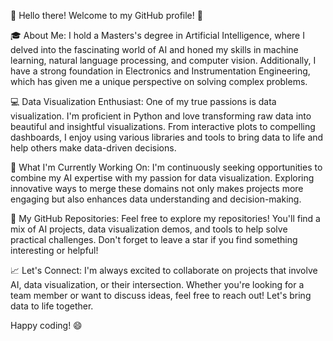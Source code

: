 👋 Hello there! Welcome to my GitHub profile! 👋

🎓 About Me:
I hold a Masters's degree in Artificial Intelligence, where I delved into the fascinating world of AI and honed my skills in machine learning, natural language processing, and computer vision. Additionally, I have a strong foundation in Electronics and Instrumentation Engineering, which has given me a unique perspective on solving complex problems.

💻 Data Visualization Enthusiast:
One of my true passions is data visualization. I'm proficient in Python and love transforming raw data into beautiful and insightful visualizations. From interactive plots to compelling dashboards, I enjoy using various libraries and tools to bring data to life and help others make data-driven decisions.

🚀 What I'm Currently Working On:
I'm continuously seeking opportunities to combine my AI expertise with my passion for data visualization. Exploring innovative ways to merge these domains not only makes projects more engaging but also enhances data understanding and decision-making.

🌟 My GitHub Repositories:
Feel free to explore my repositories! You'll find a mix of AI projects, data visualization demos, and tools to help solve practical challenges. Don't forget to leave a star if you find something interesting or helpful!

📈 Let's Connect:
I'm always excited to collaborate on projects that involve AI, data visualization, or their intersection. Whether you're looking for a team member or want to discuss ideas, feel free to reach out! Let's bring data to life together.

Happy coding! 😄

